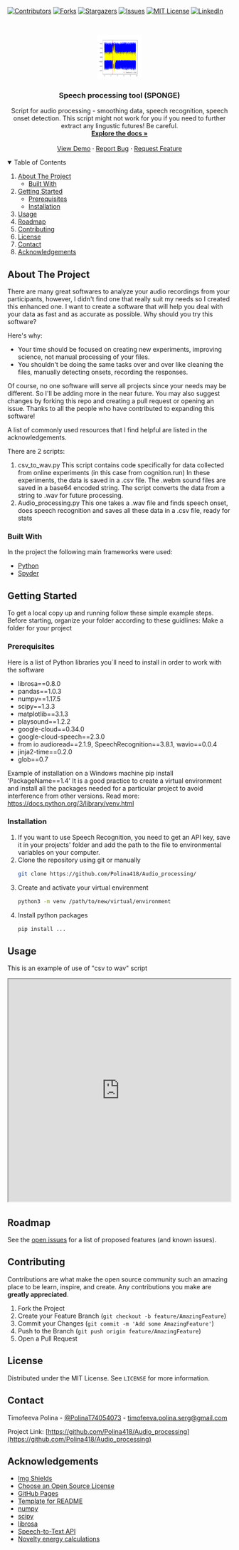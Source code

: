 <!-- PROJECT SHIELDS -->
<!--
*** I'm using markdown "reference style" links for readability.
*** Reference links are enclosed in brackets [ ] instead of parentheses ( ).
*** See the bottom of this document for the declaration of the reference variables
*** for contributors-url, forks-url, etc. This is an optional, concise syntax you may use.
*** https://www.markdownguide.org/basic-syntax/#reference-style-links
-->
[![Contributors][contributors-shield]][contributors-url]
[![Forks][forks-shield]][forks-url]
[![Stargazers][stars-shield]][stars-url]
[![Issues][issues-shield]][issues-url]
[![MIT License][license-shield]][license-url]
[![LinkedIn][linkedin-shield]][linkedin-url]


<!-- PROJECT LOGO -->
<br />
<p align="center">
  <a href="https://github.com/Polina418/Audio_processing">
    <img src="/logo2.png" alt="Logo" width="100" height="100">
  </a>

  <h3 align="center">Speech processing tool (SPONGE)</h3>

  <p align="center">
    Script for audio processing - smoothing data, speech recognition, speech onset detection.
    This script might not work for you if you need to further extract any lingustic futures! Be careful.
    <br />
    <a href="https://github.com/Polina418/Audio_processing"><strong>Explore the docs »</strong></a>
    <br />
    <br />
    <a href="https://github.com/Polina418/Audio_processing">View Demo</a>
    ·
    <a href="https://github.com/Polina418/Audio_processing/issues">Report Bug</a>
    ·
    <a href="https://github.com/Polina418/Audio_processing/issues">Request Feature</a>
  </p>
</p>



<!-- TABLE OF CONTENTS -->
<details open="open">
  <summary>Table of Contents</summary>
  <ol>
    <li>
      <a href="#about-the-project">About The Project</a>
      <ul>
        <li><a href="#built-with">Built With</a></li>
      </ul>
    </li>
    <li>
      <a href="#getting-started">Getting Started</a>
      <ul>
        <li><a href="#prerequisites">Prerequisites</a></li>
        <li><a href="#installation">Installation</a></li>
      </ul>
    </li>
    <li><a href="#usage">Usage</a></li>
    <li><a href="#roadmap">Roadmap</a></li>
    <li><a href="#contributing">Contributing</a></li>
    <li><a href="#license">License</a></li>
    <li><a href="#contact">Contact</a></li>
    <li><a href="#acknowledgements">Acknowledgements</a></li>
  </ol>
</details>



<!-- ABOUT THE PROJECT -->
## About The Project

There are many great softwares to analyze your audio recordings from your participants, however, I didn't find one that really suit my needs so I created this enhanced one. I want to create a software that will help you deal with your data as fast and as accurate as possible. Why should you try this software?

Here's why:
* Your time should be focused on creating new experiments, improving science, not manual processing of your files. 
* You shouldn't be doing the same tasks over and over like cleaning the files, manually detecting onsets, recording the responses.

Of course, no one software will serve all projects since your needs may be different. So I'll be adding more in the near future. You may also suggest changes by forking this repo and creating a pull request or opening an issue. Thanks to all the people who have contributed to expanding this software!

A list of commonly used resources that I find helpful are listed in the acknowledgements.

There are 2 scripts:
 1) csv_to_wav.py
    This script contains code specifically for data collected from online experiments (in this case from cognition.run)
    In these experiments, the data is saved in a .csv file. The .webm sound files are saved in a base64 encoded string. 
    The script converts the data from a string to .wav for future processing.
 3) Audio_processing.py
    This one takes a .wav file and finds speech onset, does speech recognition and saves all these data in a .csv file, ready for stats

### Built With

In the project the following main frameworks were used:
* [Python](https://https://www.python.org/)
* [Spyder](https://www.spyder-ide.org/)


<!-- GETTING STARTED -->
## Getting Started

To get a local copy up and running follow these simple example steps.
Before starting, organize your folder according to these guidlines:
Make a folder for your project

### Prerequisites
Here is a list of Python libraries you´ll need to install in order to work with the software
- librosa==0.8.0
- pandas==1.0.3
- numpy==1.17.5
- scipy==1.3.3
- matplotlib==3.1.3
- playsound==1.2.2
- google-cloud==0.34.0
- google-cloud-speech==2.3.0
- from io audioread==2.1.9, SpeechRecognition==3.8.1, wavio==0.0.4
- jinja2-time==0.2.0
- glob==0.7

Example of installation on a Windows machine pip install 'PackageName==1.4'
It is a good practice to create a virtual environment and install all the packages needed for a particular project to avoid interference from other versions. Read more: https://docs.python.org/3/library/venv.html

### Installation

1. If you want to use Speech Recognition, you need to get an API key, save it in your projects' folder and add the path to the file to environmental variables on your computer.
2. Clone the repository using git or manually
   ```sh
   git clone https://github.com/Polina418/Audio_processing/
   ```
3. Create and activate your virtual envirenment 
   ```sh
   python3 -m venv /path/to/new/virtual/environment
   ```
4. Install python packages
   ```sh
   pip install ...
   ```
   
   
<!-- Usage -->
## Usage

This is an example of use of "csv to wav" script

<iframe src="https://github.com/Polina418/Audio_processing/Usage csv to wav.mp4" width="500" height="500">
</iframe>


<!-- ROADMAP -->
## Roadmap

See the [open issues](https://github.com/Polina418/Audio_processing/issues) for a list of proposed features (and known issues).

<!-- CONTRIBUTING -->
## Contributing

Contributions are what make the open source community such an amazing place to be learn, inspire, and create. Any contributions you make are **greatly appreciated**.

1. Fork the Project
2. Create your Feature Branch (`git checkout -b feature/AmazingFeature`)
3. Commit your Changes (`git commit -m 'Add some AmazingFeature'`)
4. Push to the Branch (`git push origin feature/AmazingFeature`)
5. Open a Pull Request


<!-- LICENSE -->
## License

Distributed under the MIT License. See `LICENSE` for more information.



<!-- CONTACT -->
## Contact

Timofeeva Polina - [@PolinaT74054073](https://twitter.com/PolinaT74054073) - timofeeva.polina.serg@gmail.com

Project Link: [https://github.com/Polina418/Audio_processing](https://github.com/Polina418/Audio_processing)



<!-- ACKNOWLEDGEMENTS -->
## Acknowledgements
* [Img Shields](https://shields.io)
* [Choose an Open Source License](https://choosealicense.com)
* [GitHub Pages](https://pages.github.com)
* [Template for README](https://github.com/othneildrew/Best-README-Template)
* [numpy](https://numpy.org/)
* [scipy](https://www.scipy.org/)
* [librosa](https://librosa.org/doc/latest/index.html)
* [Speech-to-Text API](https://cloud.google.com/speech-to-text)
* [Novelty energy calculations](https://www.audiolabs-erlangen.de/resources/MIR/FMP/C6/C6S1_NoveltyEnergy.html)



<!-- MARKDOWN LINKS & IMAGES -->
<!-- https://www.markdownguide.org/basic-syntax/#reference-style-links -->
[contributors-shield]: https://img.shields.io/github/contributors/Polina418/Audio_processing.svg?style=for-the-badge
[contributors-url]: https://github.com/Polina418/Audio_processing/graphs/contributors
[forks-shield]: https://img.shields.io/github/forks/Polina418/Audio_processing.svg?style=for-the-badge
[forks-url]: https://github.com/Polina418/Audio_processing/network/members
[stars-shield]: https://img.shields.io/github/stars/Polina418/Audio_processing.svg?style=for-the-badge
[stars-url]: https://github.com/Polina418/Audio_processing/stargazers
[issues-shield]: https://img.shields.io/github/issues/Polina418/Audio_processing.svg?style=for-the-badge
[issues-url]: https://github.com/Polina418/Audio_processing/issues
[license-shield]: https://img.shields.io/github/license/Polina418/Audio_processing.svg?style=for-the-badge
[license-url]: https://github.com/Polina418/Audio_processing/blob/main/LICENSE.txt
[linkedin-shield]: https://img.shields.io/badge/-LinkedIn-black.svg?style=for-the-badge&logo=linkedin&colorB=555
[linkedin-url]: https://www.linkedin.com/in/polina-timofeeva-70b996177
